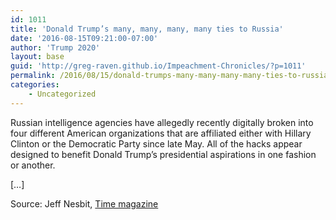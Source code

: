 ```yaml
---
id: 1011
title: 'Donald Trump’s many, many, many, many ties to Russia'
date: '2016-08-15T09:21:00-07:00'
author: 'Trump 2020'
layout: base
guid: 'http://greg-raven.github.io/Impeachment-Chronicles/?p=1011'
permalink: /2016/08/15/donald-trumps-many-many-many-many-ties-to-russia/
categories:
    - Uncategorized
---
```


Russian intelligence agencies have allegedly recently digitally broken into four different American organizations that are affiliated either with Hillary Clinton or the Democratic Party since late May. All of the hacks appear designed to benefit Donald Trump’s presidential aspirations in one fashion or another.

\[…\]

Source: Jeff Nesbit, [Time magazine](https://time.com/4433880/donald-trump-ties-to-russia/)